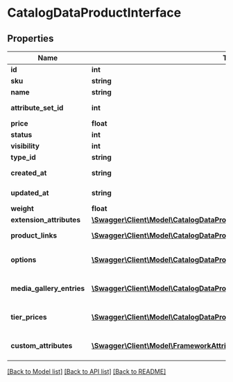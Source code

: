 # CatalogDataProductInterface

## Properties
Name | Type | Description | Notes
------------ | ------------- | ------------- | -------------
**id** | **int** | Id | [optional] 
**sku** | **string** | Sku | 
**name** | **string** | Name | [optional] 
**attribute_set_id** | **int** | Attribute set id | [optional] 
**price** | **float** | Price | [optional] 
**status** | **int** | Status | [optional] 
**visibility** | **int** | Visibility | [optional] 
**type_id** | **string** | Type id | [optional] 
**created_at** | **string** | Created date | [optional] 
**updated_at** | **string** | Updated date | [optional] 
**weight** | **float** | Weight | [optional] 
**extension_attributes** | [**\Swagger\Client\Model\CatalogDataProductExtensionInterface**](CatalogDataProductExtensionInterface.md) |  | [optional] 
**product_links** | [**\Swagger\Client\Model\CatalogDataProductLinkInterface[]**](CatalogDataProductLinkInterface.md) | Product links info | [optional] 
**options** | [**\Swagger\Client\Model\CatalogDataProductCustomOptionInterface[]**](CatalogDataProductCustomOptionInterface.md) | List of product options | [optional] 
**media_gallery_entries** | [**\Swagger\Client\Model\CatalogDataProductAttributeMediaGalleryEntryInterface[]**](CatalogDataProductAttributeMediaGalleryEntryInterface.md) | Media gallery entries | [optional] 
**tier_prices** | [**\Swagger\Client\Model\CatalogDataProductTierPriceInterface[]**](CatalogDataProductTierPriceInterface.md) | List of product tier prices | [optional] 
**custom_attributes** | [**\Swagger\Client\Model\FrameworkAttributeInterface[]**](FrameworkAttributeInterface.md) | Custom attributes values. | [optional] 

[[Back to Model list]](../README.md#documentation-for-models) [[Back to API list]](../README.md#documentation-for-api-endpoints) [[Back to README]](../README.md)


